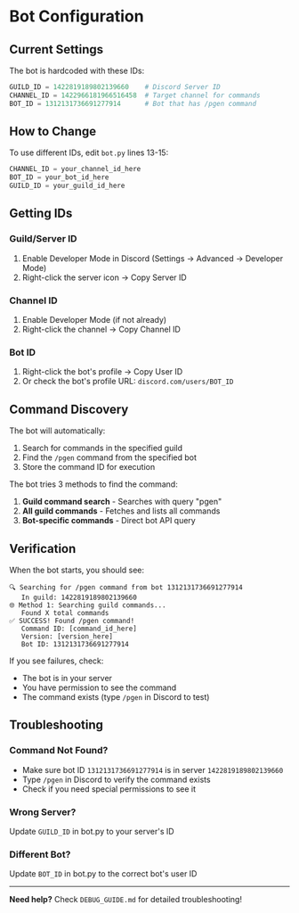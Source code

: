 # Bot Configuration

## Current Settings

The bot is hardcoded with these IDs:

```python
GUILD_ID = 1422819189802139660    # Discord Server ID
CHANNEL_ID = 1422966181966516458  # Target channel for commands
BOT_ID = 1312131736691277914      # Bot that has /pgen command
```

## How to Change

To use different IDs, edit `bot.py` lines 13-15:

```python
CHANNEL_ID = your_channel_id_here
BOT_ID = your_bot_id_here
GUILD_ID = your_guild_id_here
```

## Getting IDs

### Guild/Server ID
1. Enable Developer Mode in Discord (Settings → Advanced → Developer Mode)
2. Right-click the server icon → Copy Server ID

### Channel ID
1. Enable Developer Mode (if not already)
2. Right-click the channel → Copy Channel ID

### Bot ID
1. Right-click the bot's profile → Copy User ID
2. Or check the bot's profile URL: `discord.com/users/BOT_ID`

## Command Discovery

The bot will automatically:
1. Search for commands in the specified guild
2. Find the `/pgen` command from the specified bot
3. Store the command ID for execution

The bot tries 3 methods to find the command:
1. **Guild command search** - Searches with query "pgen"
2. **All guild commands** - Fetches and lists all commands
3. **Bot-specific commands** - Direct bot API query

## Verification

When the bot starts, you should see:

```
🔍 Searching for /pgen command from bot 1312131736691277914
   In guild: 1422819189802139660
🌐 Method 1: Searching guild commands...
   Found X total commands
✅ SUCCESS! Found /pgen command!
   Command ID: [command_id_here]
   Version: [version_here]
   Bot ID: 1312131736691277914
```

If you see failures, check:
- The bot is in your server
- You have permission to see the command
- The command exists (type `/pgen` in Discord to test)

## Troubleshooting

### Command Not Found?
- Make sure bot ID `1312131736691277914` is in server `1422819189802139660`
- Type `/pgen` in Discord to verify the command exists
- Check if you need special permissions to see it

### Wrong Server?
Update `GUILD_ID` in bot.py to your server's ID

### Different Bot?
Update `BOT_ID` in bot.py to the correct bot's user ID

---

**Need help?** Check `DEBUG_GUIDE.md` for detailed troubleshooting!
